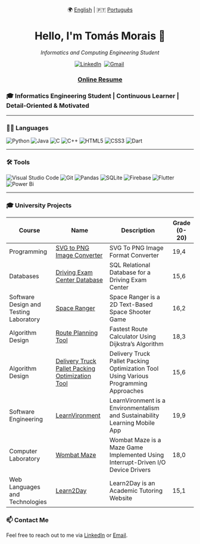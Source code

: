 <div align="center">
🌍 <a href="https://github.com/TM-1-3/TM-1-3/blob/main/README.md">English</a> | 🇵🇹 <a href="https://github.com/TM-1-3/TM-1-3-PT/blob/main/README.md">Português</a>
</div>


<h1 align="center"><b>Hello, I'm Tomás Morais 👋</b></h1>
<p align="center">
  <em>Informatics and Computing Engineering Student</em>
</p>

<p align="center">
  <a href="https://www.linkedin.com/in/tom%C3%A1s-morais-81592b34b/"><img src="https://img.shields.io/badge/linkedin-%230077B5.svg?&style=for-the-badge&logo=linkedin&logoColor=white" alt="LinkedIn" /></a>&nbsp;
  <a href="mailto:tomasmorais2017@gmail.com?subject=Hi"><img src="https://img.shields.io/badge/gmail-%23D14836.svg?&style=for-the-badge&logo=gmail&logoColor=white" alt="Gmail" /></a>&nbsp;
</p>

<h3 align="center"><a href="https://github.com/TM-1-3/TM-1-3/blob/main/CV.pdf">Online Resume</a></h3>

### 🎓 Informatics Engineering Student | Continuous Learner | Detail-Oriented & Motivated

---

### 🧑‍💻 **Languages**

![Python](https://img.shields.io/badge/python-3670A0?style=for-the-badge&logo=python&logoColor=ffdd54)
![Java](https://img.shields.io/badge/java-%23ED8B00.svg?style=for-the-badge&logo=openjdk&logoColor=white)
![C](https://img.shields.io/badge/C-00599C?style=for-the-badge&logo=c&logoColor=white)
![C++](https://img.shields.io/badge/C++-00599C?style=for-the-badge&logo=cplusplus&logoColor=white)
![HTML5](https://img.shields.io/badge/html5-%23E34F26.svg?style=for-the-badge&logo=html5&logoColor=white)
![CSS3](https://img.shields.io/badge/css3-%231572B6.svg?style=for-the-badge&logo=css3&logoColor=white)
![Dart](https://img.shields.io/badge/dart-%230175C2.svg?style=for-the-badge&logo=dart&logoColor=white)

---

### 🛠 **Tools**

![Visual Studio Code](https://img.shields.io/badge/Visual%20Studio%20Code-0078d7.svg?style=for-the-badge&logo=visual-studio-code&logoColor=white)
![Git](https://img.shields.io/badge/Git-F05032?style=for-the-badge&logo=git&logoColor=white)
![Pandas](https://img.shields.io/badge/pandas-%23150458.svg?style=for-the-badge&logo=pandas&logoColor=white)
![SQLite](https://img.shields.io/badge/sqlite-%2307405e.svg?style=for-the-badge&logo=sqlite&logoColor=white)
![Firebase](https://img.shields.io/badge/firebase-a08021?style=for-the-badge&logo=firebase&logoColor=ffcd34)
![Flutter](https://img.shields.io/badge/Flutter-%2302569B.svg?style=for-the-badge&logo=Flutter&logoColor=white)
![Power Bi](https://img.shields.io/badge/power_bi-F2C811?style=for-the-badge&logo=powerbi&logoColor=black)

---

### 🎓 **University Projects**

| Course                                 | Name      | Description                                                                                                                                                   | Grade (0-20) |
|----------------------------------------|-----------|---------------------------------------------------------------------------------------------------------------------------------------------------------------|-------------| 
| Programming |[SVG to PNG Image Converter](https://github.com/TM-1-3/SVG-To-PNG-Image-Converter)  | SVG To PNG Image Format Converter| 19,4       |
| Databases |[Driving Exam Center Database](https://github.com/TM-1-3/Driving-Exam-Center-Database)  | SQL Relational Database for a Driving Exam Center| 15,6     |
| Software Design and Testing Laboratory |[Space Ranger](https://github.com/TM-1-3/SpaceRanger)  | Space Ranger is a 2D Text-Based Space Shooter Game                                                                | 16,2        |
| Algorithm Design |[Route Planning Tool](https://github.com/TM-1-3/Route-Planning-Tool)  |Fastest Route Calculator Using Dijkstra’s Algorithm | 18,3      |
| Algorithm Design |[Delivery Truck Pallet Packing Optimization Tool](https://github.com/TM-1-3/Delivery-Truck-Pallet-Packing-Optimization-Tool)  | Delivery Truck Pallet Packing Optimization Tool Using Various Programming Approaches | 15,6 |      
| Software Engineering |[LearnVironment](https://github.com/TM-1-3/LearnVironment)  | LearnVironment is a Environmentalism and Sustainability Learning Mobile App| 19,9       |
| Computer Laboratory |[Wombat Maze](https://github.com/TM-1-3/WombatMaze)  | Wombat Maze is a Maze Game Implemented Using Interrupt-Driven I/O Device Drivers| 18,0     |
| Web Languages and Technologies |[Learn2Day](https://github.com/TM-1-3/Learn2Day)  | Learn2Day is an Academic Tutoring Website| 15,1   |




### 📫 Contact Me
Feel free to reach out to me via [LinkedIn](https://www.linkedin.com/in/tom%C3%A1s-morais-81592b34b/) or [Email](mailto:tomasmorais2017@gmail.com).

<!--
**Tiago5Carneiro/Tiago5Carneiro** is a ✨ _special_ ✨ repository because its `README.md` (this file) appears on your GitHub profile.

Here are some ideas to get you started:

- 🔭 I’m currently working on ...
- 🌱 I’m currently learning ...
- 👯 I’m looking to collaborate on ...
- 🤔 I’m looking for help with ...
- 💬 Ask me about ...
- 📫 How to reach me: ...
- 😄 Pronouns: ...
- ⚡ Fun fact: ...
-->
